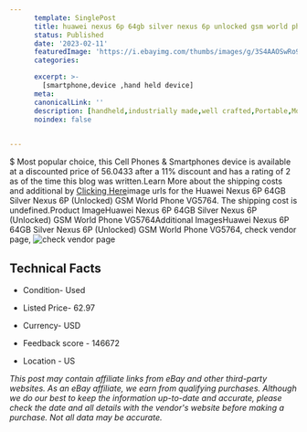 ```yaml
---
      template: SinglePost
      title: huawei nexus 6p 64gb silver nexus 6p unlocked gsm world phone vg5764
      status: Published
      date: '2023-02-11'
      featuredImage: 'https://i.ebayimg.com/thumbs/images/g/3S4AAOSwRo9j2Zcs/s-l225.jpg'
      categories: 

      excerpt: >-
        [smartphone,device ,hand held device]
      meta:
      canonicalLink: ''
      description: [handheld,industrially made,well crafted,Portable,Mobile,Compact,Convenient,Lightweight,Maneuverable,Man-portable,Miniature,Carriable,Hand-held,Light,Holdable,Transportable,Mobile device,Pocket-sized,On-the-go,Wireless,Cordless,Compact size,Convenient size, smartphone,device ,hand held device]
      noindex: false

        
---
```

$
    Most popular choice, this Cell Phones & Smartphones device is available at a discounted price of 56.0433 after a 11% discount and has a rating of 2 as of the time this blog was written.Learn More about the shipping costs and additional by [Clicking Here](https://www.ebay.com/itm/285128695011?hash=item4262fe9ce3%3Ag%3A3S4AAOSwRo9j2Zcs&mkevt=1&mkcid=1&mkrid=711-53200-19255-0&campid=%253CePNCampaignId%253E&customid=%253CreferenceId%253E&toolid=10049)image urls for the Huawei Nexus 6P 64GB Silver Nexus 6P (Unlocked) GSM World Phone VG5764. The shipping cost is undefined.Product ImageHuawei Nexus 6P 64GB Silver Nexus 6P (Unlocked) GSM World Phone VG5764Additional ImagesHuawei Nexus 6P 64GB Silver Nexus 6P (Unlocked) GSM World Phone VG5764, check vendor page, ![check vendor page](https://origin-galleryplus.ebayimg.com/ws/web/285128695011_2_0_1/225x225.jpg,https://origin-galleryplus.ebayimg.com/ws/web/285128695011_3_0_1/225x225.jpg,https://origin-galleryplus.ebayimg.com/ws/web/285128695011_4_0_1/225x225.jpg,https://origin-galleryplus.ebayimg.com/ws/web/285128695011_5_0_1/225x225.jpg,https://origin-galleryplus.ebayimg.com/ws/web/285128695011_6_0_1/225x225.jpg,https://origin-galleryplus.ebayimg.com/ws/web/285128695011_7_0_1/225x225.jpg,https://origin-galleryplus.ebayimg.com/ws/web/285128695011_8_0_1/225x225.jpg,https://origin-galleryplus.ebayimg.com/ws/web/285128695011_9_0_1/225x225.jpg)
    
    

 ## Technical Facts 



     
      

 - Condition- Used 


      

 - Listed Price- 62.97 


      

 - Currency- USD 


      

 - Feedback score - 146672 


      

 - Location - US 


      
      

 *_This post may contain affiliate links from eBay and other third-party websites. As an eBay affiliate, we earn from qualifying purchases. Although we do our best to keep the information up-to-date and accurate, please check the date and all details with the vendor's website before making a purchase. Not all data may be accurate._*



    
    
    
    
    